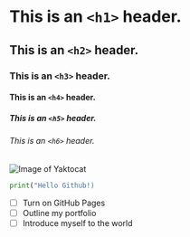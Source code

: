 # This is an `<h1>` header.
## This is an `<h2>` header.
### This is an `<h3>` header.
#### This is an `<h4>` header.
##### This is an `<h5>` header.
###### This is an `<h6>` header.

![Image of Yaktocat](https://octodex.github.com/images/yaktocat.png)

``` python
print("Hello Github!)
```
- [ ] Turn on GitHub Pages
- [ ] Outline my portfolio
- [ ] Introduce myself to the world
